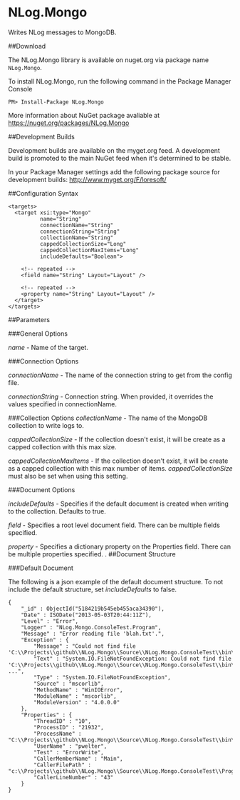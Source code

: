 NLog.Mongo
==========

Writes NLog messages to MongoDB.

##Download

The NLog.Mongo library is available on nuget.org via package name `NLog.Mongo`.

To install NLog.Mongo, run the following command in the Package Manager Console

    PM> Install-Package NLog.Mongo
    
More information about NuGet package avaliable at
https://nuget.org/packages/NLog.Mongo

##Development Builds

Development builds are available on the myget.org feed.  A development build is promoted to the main NuGet feed when it's determined to be stable. 

In your Package Manager settings add the following package source for development builds:
http://www.myget.org/F/loresoft/

##Configuration Syntax

    <targets>
      <target xsi:type="Mongo"
              name="String"
              connectionName="String"
              connectionString="String"
              collectionName="String"
              cappedCollectionSize="Long"
              cappedCollectionMaxItems="Long"
              includeDefaults="Boolean">
        
        <!-- repeated --> 
        <field name="String" Layout="Layout" />
        
        <!-- repeated --> 
        <property name="String" Layout="Layout" />
      </target>
    </targets>


##Parameters

###General Options

_name_ - Name of the target.

###Connection Options

_connectionName_ - The name of the connection string to get from the config file. 

_connectionString_ - Connection string. When provided, it overrides the values specified in connectionName. 

###Collection Options
_collectionName_ - The name of the MongoDB collection to write logs to.  

_cappedCollectionSize_ - If the collection doesn't exist, it will be create as a capped collection with this max size.

_cappedCollectionMaxItems_ - If the collection doesn't exist, it will be create as a capped collection with this max number of items.  _cappedCollectionSize_ must also be set when using this setting.

###Document Options

_includeDefaults_ - Specifies if the default document is created when writing to the collection.  Defaults to true.

_field_ - Specifies a root level document field. There can be multiple fields specified.

_property_ - Specifies a dictionary property on the Properties field. There can be multiple properties specified.
.
##Document Structure

###Default Document

The following is a json example of the default document structure.  To not include the default structure, set _includeDefaults_ to false.

    {
        "_id" : ObjectId("5184219b545eb455aca34390"),
        "Date" : ISODate("2013-05-03T20:44:11Z"),
        "Level" : "Error",
        "Logger" : "NLog.Mongo.ConsoleTest.Program",
        "Message" : "Error reading file 'blah.txt'.",
        "Exception" : {
            "Message" : "Could not find file 'C:\\Projects\\github\\NLog.Mongo\\Source\\NLog.Mongo.ConsoleTest\\bin\\Debug\\blah.txt'.",
            "Text" : "System.IO.FileNotFoundException: Could not find file 'C:\\Projects\\github\\NLog.Mongo\\Source\\NLog.Mongo.ConsoleTest\\bin\\Debug\\blah.txt' ...",
            "Type" : "System.IO.FileNotFoundException",
            "Source" : "mscorlib",
            "MethodName" : "WinIOError",
            "ModuleName" : "mscorlib",
            "ModuleVersion" : "4.0.0.0"
        },
        "Properties" : {
            "ThreadID" : "10",
            "ProcessID" : "21932",
            "ProcessName" : "C:\\Projects\\github\\NLog.Mongo\\Source\\NLog.Mongo.ConsoleTest\\bin\\Debug\\NLog.Mongo.ConsoleTest.exe",
            "UserName" : "pwelter",
            "Test" : "ErrorWrite",
            "CallerMemberName" : "Main",
            "CallerFilePath" : "c:\\Projects\\github\\NLog.Mongo\\Source\\NLog.Mongo.ConsoleTest\\Program.cs",
            "CallerLineNumber" : "43"
        }
    }